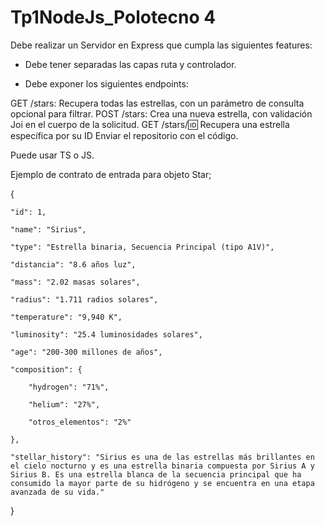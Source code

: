 # Tp1NodeJs_Polotecno 4
Debe realizar un Servidor en Express que cumpla las siguientes features:

* Debe tener separadas las capas ruta y controlador.

* Debe exponer los siguientes endpoints:

GET /stars: Recupera todas las estrellas, con un parámetro de consulta opcional para filtrar.
POST /stars: Crea una nueva estrella, con validación Joi en el cuerpo de la solicitud.
GET /stars/:id: Recupera una estrella específica por su ID
Enviar el repositorio con el código.

Puede usar TS o JS.

Ejemplo de contrato de entrada para objeto Star;



{

    "id": 1,

    "name": "Sirius",

    "type": "Estrella binaria, Secuencia Principal (tipo A1V)",

    "distancia": "8.6 años luz",

    "mass": "2.02 masas solares",

    "radius": "1.711 radios solares",

    "temperature": "9,940 K",

    "luminosity": "25.4 luminosidades solares",

    "age": "200-300 millones de años",

    "composition": {

        "hydrogen": "71%",

        "helium": "27%",

        "otros_elementos": "2%"

    },

    "stellar_history": "Sirius es una de las estrellas más brillantes en el cielo nocturno y es una estrella binaria compuesta por Sirius A y Sirius B. Es una estrella blanca de la secuencia principal que ha consumido la mayor parte de su hidrógeno y se encuentra en una etapa avanzada de su vida."

}
